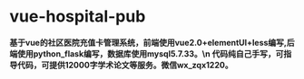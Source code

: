 # vue-hospital-pub
**基于vue的社区医院充值卡管理系统，前端使用vue2.0+elementUI+less编写,后端使用python_flask编写，数据库使用mysql5.7.33。\n
代码纯自己手写，可指导代码，可提供12000字学术论文等服务。微信wx_zqx1220。**
